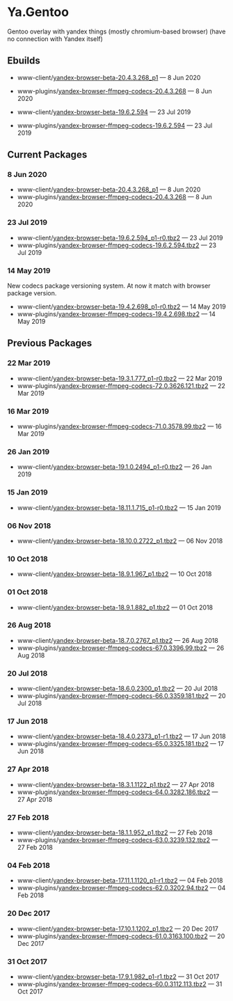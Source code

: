 # Ya.Gentoo
Gentoo overlay with yandex things (mostly chromium-based browser) (have no connection with Yandex itself)

## Ebuilds

* www-client/[yandex-browser-beta-20.4.3.268_p1](www-client/yandex-browser-beta/yandex-browser-beta-20.4.3.268_p1.ebuild) — 8 Jun 2020
* www-plugins/[yandex-browser-ffmpeg-codecs-20.4.3.268](www-plugins/yandex-browser-ffmpeg-codecs/yandex-browser-ffmpeg-codecs-20.4.3.268.ebuild) — 8 Jun 2020

* www-client/[yandex-browser-beta-19.6.2.594](www-client/yandex-browser-beta/yandex-browser-beta-19.6.2.594_p1-r0.ebuild) — 23 Jul 2019
* www-plugins/[yandex-browser-ffmpeg-codecs-19.6.2.594](www-plugins/yandex-browser-ffmpeg-codecs/yandex-browser-ffmpeg-codecs-19.6.2.594.ebuild) — 23 Jul 2019

## Current Packages

### 8 Jun 2020

* www-client/[yandex-browser-beta-20.4.3.268_p1](www-client/yandex-browser-beta/yandex-browser-beta-20.4.3.268_p1.ebuild) — 8 Jun 2020
* www-plugins/[yandex-browser-ffmpeg-codecs-20.4.3.268](www-plugins/yandex-browser-ffmpeg-codecs/yandex-browser-ffmpeg-codecs-20.4.3.268.ebuild) — 8 Jun 2020

### 23 Jul 2019

* www-client/[yandex-browser-beta-19.6.2.594_p1-r0.tbz2](http://gpo.al54.tk/gentoo-packages/www-client/yandex-browser-beta-19.6.2.594_p1-r0.tbz2) — 23 Jul 2019
* www-plugins/[yandex-browser-ffmpeg-codecs-19.6.2.594.tbz2](http://gpo.al54.tk/gentoo-packages/www-plugins/yandex-browser-ffmpeg-codecs-19.6.2.594.tbz2) — 23 Jul 2019

### 14 May 2019

New codecs package versioning system. At now it match with browser package version.

* www-client/[yandex-browser-beta-19.4.2.698_p1-r0.tbz2](http://gpo.al54.tk/gentoo-packages/www-client/yandex-browser-beta-19.4.2.698_p1-r0.tbz2) — 14 May 2019
* www-plugins/[yandex-browser-ffmpeg-codecs-19.4.2.698.tbz2](http://gpo.al54.tk/gentoo-packages/www-plugins/yandex-browser-ffmpeg-codecs-19.4.2.698.tbz2) — 14 May 2019

## Previous Packages

### 22 Mar 2019

* www-client/[yandex-browser-beta-19.3.1.777_p1-r0.tbz2](http://gpo.al54.tk/gentoo-packages/www-client/yandex-browser-beta-19.3.1.777_p1-r0.tbz2) — 22 Mar 2019
* www-plugins/[yandex-browser-ffmpeg-codecs-72.0.3626.121.tbz2](http://gpo.al54.tk/gentoo-packages/www-plugins/yandex-browser-ffmpeg-codecs-72.0.3626.121.tbz2) — 22 Mar 2019

### 16 Mar 2019

* www-plugins/[yandex-browser-ffmpeg-codecs-71.0.3578.99.tbz2](http://gpo.al54.tk/gentoo-packages/www-plugins/yandex-browser-ffmpeg-codecs-71.0.3578.99.tbz2) — 16 Mar 2019

### 26 Jan 2019

* www-client/[yandex-browser-beta-19.1.0.2494_p1-r0.tbz2](http://gpo.al54.tk/gentoo-packages/www-client/yandex-browser-beta-19.1.0.2494_p1-r0.tbz2) — 26 Jan 2019

### 15 Jan 2019

* www-client/[yandex-browser-beta-18.11.1.715_p1-r0.tbz2](http://gpo.al54.tk/gentoo-packages/www-client/yandex-browser-beta-18.11.1.715_p1-r0.tbz2) — 15 Jan 2019

### 06 Nov 2018

* www-client/[yandex-browser-beta-18.10.0.2722_p1.tbz2](http://gpo.al54.tk/gentoo-packages/www-client/yandex-browser-beta-18.10.0.2722_p1.tbz2) — 06 Nov 2018

### 10 Oct 2018

* www-client/[yandex-browser-beta-18.9.1.967_p1.tbz2](http://gpo.al54.tk/gentoo-packages/www-client/yandex-browser-beta-18.9.1.967_p1.tbz2) — 10 Oct 2018

### 01 Oct 2018

* www-client/[yandex-browser-beta-18.9.1.882_p1.tbz2](http://gpo.al54.tk/gentoo-packages/www-client/yandex-browser-beta-18.9.1.882_p1.tbz2) — 01 Oct 2018

### 26 Aug 2018

* www-client/[yandex-browser-beta-18.7.0.2767_p1.tbz2](http://gpo.al54.tk/gentoo-packages/www-client/yandex-browser-beta-18.7.0.2767_p1.tbz2) — 26 Aug 2018
* www-plugins/[yandex-browser-ffmpeg-codecs-67.0.3396.99.tbz2](http://gpo.al54.tk/gentoo-packages/www-plugins/yandex-browser-ffmpeg-codecs-67.0.3396.99.tbz2) — 26 Aug 2018

### 20 Jul 2018

* www-client/[yandex-browser-beta-18.6.0.2300_p1.tbz2](http://gpo.al54.tk/gentoo-packages/www-client/yandex-browser-beta-18.6.0.2300_p1.tbz2) — 20 Jul 2018
* www-plugins/[yandex-browser-ffmpeg-codecs-66.0.3359.181.tbz2](http://gpo.al54.tk/gentoo-packages/www-plugins/yandex-browser-ffmpeg-codecs-66.0.3359.181.tbz2) — 20 Jul 2018

### 17 Jun 2018

* www-client/[yandex-browser-beta-18.4.0.2373_p1-r1.tbz2](http://gpo.al54.tk/gentoo-packages/www-client/yandex-browser-beta-18.4.0.2373_p1-r1.tbz2) — 17 Jun 2018
* www-plugins/[yandex-browser-ffmpeg-codecs-65.0.3325.181.tbz2](http://gpo.al54.tk/gentoo-packages/www-plugins/yandex-browser-ffmpeg-codecs-65.0.3325.181.tbz2) — 17 Jun 2018

### 27 Apr 2018

* www-client/[yandex-browser-beta-18.3.1.1122_p1.tbz2](http://gpo.al54.tk/gentoo-packages/www-client/yandex-browser-beta-18.3.1.1122_p1.tbz2) — 27 Apr 2018
* www-plugins/[yandex-browser-ffmpeg-codecs-64.0.3282.186.tbz2](http://gpo.al54.tk/gentoo-packages/www-plugins/yandex-browser-ffmpeg-codecs-64.0.3282.186.tbz2) — 27 Apr 2018

### 27 Feb 2018

* www-client/[yandex-browser-beta-18.1.1.952_p1.tbz2](http://gpo.al54.tk/gentoo-packages/www-client/yandex-browser-beta-18.1.1.952_p1.tbz2) — 27 Feb 2018
* www-plugins/[yandex-browser-ffmpeg-codecs-63.0.3239.132.tbz2](http://gpo.al54.tk/gentoo-packages/www-plugins/yandex-browser-ffmpeg-codecs-63.0.3239.132.tbz2) — 27 Feb 2018

### 04 Feb 2018

* www-client/[yandex-browser-beta-17.11.1.1120_p1-r1.tbz2](http://gpo.al54.tk/gentoo-packages/www-client/yandex-browser-beta-17.11.1.1120_p1-r1.tbz2) — 04 Feb 2018
* www-plugins/[yandex-browser-ffmpeg-codecs-62.0.3202.94.tbz2](http://gpo.al54.tk/gentoo-packages/www-plugins/yandex-browser-ffmpeg-codecs-62.0.3202.94.tbz2) — 04 Feb 2018

### 20 Dec 2017

* www-client/[yandex-browser-beta-17.10.1.1202_p1.tbz2](http://gpo.al54.tk/gentoo-packages/www-client/yandex-browser-beta-17.10.1.1202_p1.tbz2) — 20 Dec 2017
* www-plugins/[yandex-browser-ffmpeg-codecs-61.0.3163.100.tbz2](http://gpo.al54.tk/gentoo-packages/www-plugins/yandex-browser-ffmpeg-codecs-61.0.3163.100.tbz2) — 20 Dec 2017

### 31 Oct 2017

* www-client/[yandex-browser-beta-17.9.1.982_p1-r1.tbz2](http://gpo.al54.tk/gentoo-packages/www-client/yandex-browser-beta-17.9.1.982_p1-r1.tbz2) — 31 Oct 2017
* www-plugins/[yandex-browser-ffmpeg-codecs-60.0.3112.113.tbz2](http://gpo.al54.tk/gentoo-packages/www-plugins/yandex-browser-ffmpeg-codecs-60.0.3112.113.tbz2) — 31 Oct 2017
